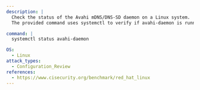 ```yaml
---
description: |
  Check the status of the Avahi mDNS/DNS-SD daemon on a Linux system.
  The provided command uses systemctl to verify if avahi-daemon is running, aiding in configuration review and network service assessment.

command: |
  systemctl status avahi-daemon

OS:
  - Linux
attack_types:
  - Configuration_Review
references:
  - https://www.cisecurity.org/benchmark/red_hat_linux
---
```


